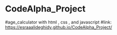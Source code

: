 # CodeAlpha_Project
#age_calculator with html , css , and javascript
#link:
 https://esraaalideghidy.github.io/CodeAlpha_Project/
